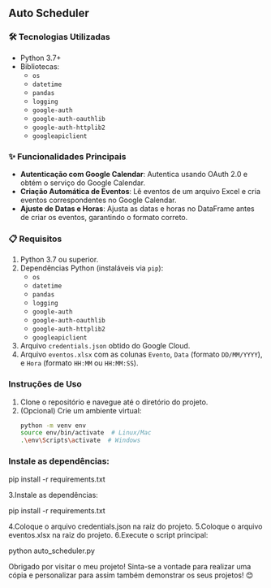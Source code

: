 ## Auto Scheduler

### 🛠️ Tecnologias Utilizadas

- Python 3.7+
- Bibliotecas:
  - `os`
  - `datetime`
  - `pandas`
  - `logging`
  - `google-auth`
  - `google-auth-oauthlib`
  - `google-auth-httplib2`
  - `googleapiclient`

### ✨ Funcionalidades Principais

- **Autenticação com Google Calendar**: Autentica usando OAuth 2.0 e obtém o serviço do Google Calendar.
- **Criação Automática de Eventos**: Lê eventos de um arquivo Excel e cria eventos correspondentes no Google Calendar.
- **Ajuste de Datas e Horas**: Ajusta as datas e horas no DataFrame antes de criar os eventos, garantindo o formato correto.

### 📋 Requisitos

1. Python 3.7 ou superior.
2. Dependências Python (instaláveis via `pip`):
   - `os`
   - `datetime`
   - `pandas`
   - `logging`
   - `google-auth`
   - `google-auth-oauthlib`
   - `google-auth-httplib2`
   - `googleapiclient`
3. Arquivo `credentials.json` obtido do Google Cloud.
4. Arquivo `eventos.xlsx` com as colunas `Evento`, `Data` (formato `DD/MM/YYYY`), e `Hora` (formato `HH:MM` ou `HH:MM:SS`).

### Instruções de Uso

1. Clone o repositório e navegue até o diretório do projeto.
2. (Opcional) Crie um ambiente virtual:
   ```bash
   python -m venv env
   source env/bin/activate  # Linux/Mac
   .\env\Scripts\activate  # Windows


### Instale as dependências:

pip install -r requirements.txt

3.Instale as dependências:

pip install -r requirements.txt


4.Coloque o arquivo credentials.json na raiz do projeto.
5.Coloque o arquivo eventos.xlsx na raiz do projeto.
6.Execute o script principal:

python auto_scheduler.py


Obrigado por visitar o meu projeto! Sinta-se a vontade para realizar uma cópia e personalizar para assim também demonstrar os seus projetos! 😊